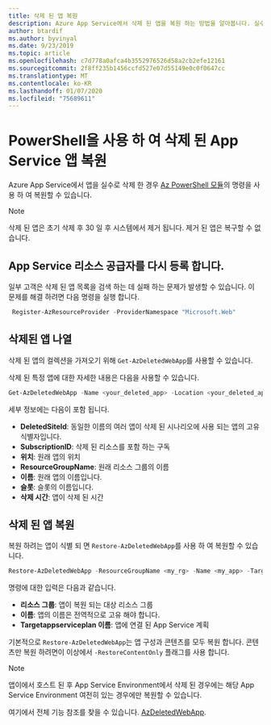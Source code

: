 ```yaml
---
title: 삭제 된 앱 복원
description: Azure App Service에서 삭제 된 앱을 복원 하는 방법을 알아봅니다. 실수로 삭제 된 앱의 골칫거리을 방지 합니다.
author: btardif
ms.author: byvinyal
ms.date: 9/23/2019
ms.topic: article
ms.openlocfilehash: c7d778a0afca4b3552976526d58a2cb2efe12161
ms.sourcegitcommit: 2f8ff235b1456ccfd527e07d55149e0c0f0647cc
ms.translationtype: MT
ms.contentlocale: ko-KR
ms.lasthandoff: 01/07/2020
ms.locfileid: "75689611"
---
```

# <a name="restore-deleted-app-service-app-using-powershell"></a>PowerShell을 사용 하 여 삭제 된 App Service 앱 복원

Azure App Service에서 앱을 실수로 삭제 한 경우 [Az PowerShell 모듈](https://docs.microsoft.com/powershell/azure/?view=azps-2.6.0&viewFallbackFrom=azps-2.2.0)의 명령을 사용 하 여 복원할 수 있습니다.

> [!NOTE]
> 삭제 된 앱은 초기 삭제 후 30 일 후 시스템에서 제거 됩니다. 제거 된 앱은 복구할 수 없습니다.
>

## <a name="re-register-app-service-resource-provider"></a>App Service 리소스 공급자를 다시 등록 합니다.
일부 고객은 삭제 된 앱 목록을 검색 하는 데 실패 하는 문제가 발생할 수 있습니다. 이 문제를 해결 하려면 다음 명령을 실행 합니다.

```powershell
 Register-AzResourceProvider -ProviderNamespace "Microsoft.Web"
```

## <a name="list-deleted-apps"></a>삭제된 앱 나열

삭제 된 앱의 컬렉션을 가져오기 위해 `Get-AzDeletedWebApp`를 사용할 수 있습니다.

삭제 된 특정 앱에 대한 자세한 내용은 다음을 사용할 수 있습니다.

```powershell
Get-AzDeletedWebApp -Name <your_deleted_app> -Location <your_deleted_app_location> 
```

세부 정보에는 다음이 포함 됩니다.

- **DeletedSiteId**: 동일한 이름의 여러 앱이 삭제 된 시나리오에 사용 되는 앱의 고유 식별자입니다.
- **SubscriptionID**: 삭제 된 리소스를 포함 하는 구독
- **위치**: 원래 앱의 위치
- **ResourceGroupName**: 원래 리소스 그룹의 이름
- **이름**: 원래 앱의 이름입니다.
- **슬롯**: 슬롯의 이름입니다.
- **삭제 시간**: 앱이 삭제 된 시간  

## <a name="restore-deleted-app"></a>삭제 된 앱 복원

복원 하려는 앱이 식별 되 면 `Restore-AzDeletedWebApp`를 사용 하 여 복원할 수 있습니다.

```powershell
Restore-AzDeletedWebApp -ResourceGroupName <my_rg> -Name <my_app> -TargetAppServicePlanName <my_asp>
```

명령에 대한 입력은 다음과 같습니다.

- **리소스 그룹**: 앱이 복원 되는 대상 리소스 그룹
- **이름**: 앱의 이름은 전역적으로 고유 해야 합니다.
- **Targetappserviceplan 이름**: 앱에 연결 된 App Service 계획

기본적으로 `Restore-AzDeletedWebApp`는 앱 구성과 콘텐츠를 모두 복원 합니다. 콘텐츠만 복원 하려면이 이상에서 `-RestoreContentOnly` 플래그를 사용 합니다.

> [!NOTE]
> 앱이에서 호스트 된 후 App Service Environment에서 삭제 된 경우에는 해당 App Service Environment 여전히 있는 경우에만 복원할 수 있습니다.
>

여기에서 전체 기능 참조를 찾을 수 있습니다. [AzDeletedWebApp](https://docs.microsoft.com/powershell/module/az.websites/restore-azdeletedwebapp).
